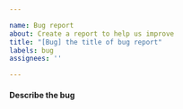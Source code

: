 ```yaml
---

name: Bug report
about: Create a report to help us improve
title: "[Bug] the title of bug report"
labels: bug
assignees: ''

---
```


#### Describe the bug
